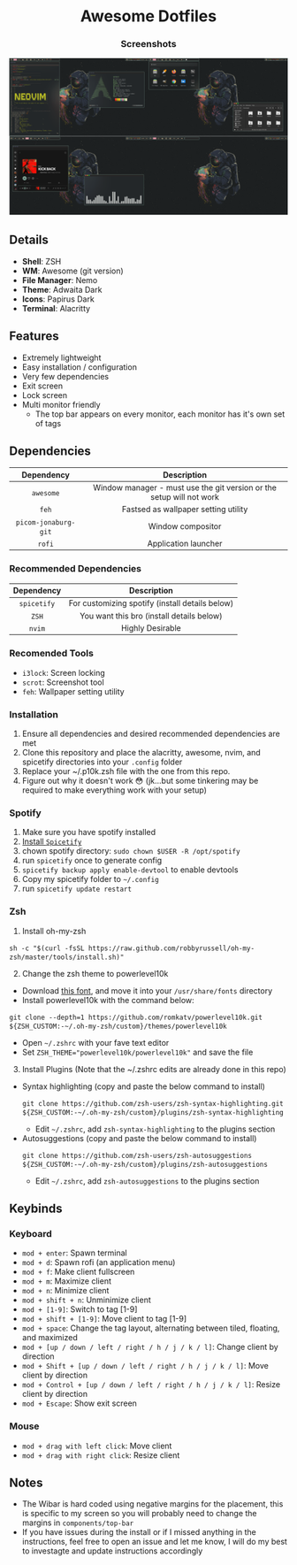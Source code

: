<div align="center">
    <h1>Awesome Dotfiles</h1>
</div>

<div align="center">
    <h3>Screenshots</h3>
</div>

![](/screenshots/Desktop.png)

<a name="details"></a>
## Details ##
+ **Shell**: ZSH
+ **WM**: Awesome (git version)
+ **File Manager**: Nemo
+ **Theme**: Adwaita Dark
+ **Icons**: Papirus Dark
+ **Terminal**: Alacritty

<a name="features"></a>
## Features ##
+ Extremely lightweight
+ Easy installation / configuration
+ Very few dependencies
+ Exit screen
+ Lock screen
+ Multi monitor friendly
  + The top bar appears on every monitor, each monitor has it's own set of tags

<a name="dependencies"></a>
## Dependencies ##

|Dependency|Description|
|:----------:|:-------------:|
|`awesome`|Window manager - must use the git version or the setup will not work|
|`feh`|Fastsed as wallpaper setting utility|
|`picom-jonaburg-git`|Window compositor|
|`rofi`|Application launcher|

### Recommended Dependencies ###
|Dependency|Description|
|:----------:|:-------------:|
|`spicetify`|For customizing spotify (install details below)|
|`ZSH`| You want this bro (install details below)|
|`nvim`|Highly Desirable|

### Recomended Tools ###
+ `i3lock`: Screen locking
+ `scrot`: Screenshot tool
+ `feh`: Wallpaper setting utility

<a name="installation"></a>
### Installation ###
1. Ensure all dependencies and desired recommended dependencies are met
2. Clone this repository and place the alacritty, awesome, nvim, and spicetify directories into your `.config` folder
3. Replace your ~/.p10k.zsh file with the one from this repo.
4. Figure out why it doesn't work 😳 (jk...but some tinkering may be required to make everything work with your setup)

### Spotify ###
1. Make sure you have spotify installed
2. [Install `Spicetify`](https://github.com/khanhas/spicetify-cli)
3. chown spotify directory: `sudo chown $USER -R /opt/spotify`
4. run `spicetify` once to generate config
5. `spicetify backup apply enable-devtool` to enable devtools
6. Copy my spicetify folder to `~/.config`
7. run `spicetify update restart`

### Zsh ###
1. Install oh-my-zsh
```
sh -c "$(curl -fsSL https://raw.github.com/robbyrussell/oh-my-zsh/master/tools/install.sh)"
```
2. Change the zsh theme to powerlevel10k
  + Download [this font](https://github.com/romkatv/powerlevel10k-media/raw/master/MesloLGS%20NF%20Regular.ttf), and move it into your `/usr/share/fonts` directory
  + Install powerlevel10k with the command below:
  ```
  git clone --depth=1 https://github.com/romkatv/powerlevel10k.git ${ZSH_CUSTOM:-~/.oh-my-zsh/custom}/themes/powerlevel10k
  ```
  + Open `~/.zshrc` with your fave text editor
  + Set `ZSH_THEME="powerlevel10k/powerlevel10k"` and save the file
3. Install Plugins (Note that the ~/.zshrc edits are already done in this repo)
  + Syntax highlighting (copy and paste the below command to install)
    ```
    git clone https://github.com/zsh-users/zsh-syntax-highlighting.git ${ZSH_CUSTOM:-~/.oh-my-zsh/custom}/plugins/zsh-syntax-highlighting
    ```
    + Edit `~/.zshrc`, add `zsh-syntax-highlighting` to the plugins section
  + Autosuggestions (copy and paste the below command to install)
    ```
    git clone https://github.com/zsh-users/zsh-autosuggestions ${ZSH_CUSTOM:-~/.oh-my-zsh/custom}/plugins/zsh-autosuggestions
    ```
    + Edit `~/.zshrc`, add `zsh-autosuggestions` to the plugins section

<a name="keybinds"></a>
## Keybinds ##
### Keyboard ###
+ `mod + enter`: Spawn terminal
+ `mod + d`: Spawn rofi (an application menu)
+ `mod + f`: Make client fullscreen
+ `mod + m`: Maximize client
+ `mod + n`: Minimize client
+ `mod + shift + n`: Unminimize client
+ `mod + [1-9]`: Switch to tag [1-9]
+ `mod + shift + [1-9]`: Move client to tag [1-9]
+ `mod + space`: Change the tag layout, alternating between tiled, floating, and maximized
+ `mod + [up / down / left / right / h / j / k / l]`: Change client by direction
+ `mod + Shift + [up / down / left / right / h / j / k / l]`: Move client by direction
+ `mod + Control + [up / down / left / right / h / j / k / l]`: Resize client by direction
+ `mod + Escape`: Show exit screen

### Mouse ###
+ `mod + drag with left click`: Move client
+ `mod + drag with right click`: Resize client

<a name="notes"></a>
## Notes ##
+ The Wibar is hard coded using negative margins for the placement, this is specific to my screen so you will probably need to change the margins in `components/top-bar`
+ If you have issues during the install or if I missed anything in the instructions, feel free to open an issue and let me know, I will do my best to investagte and update instructions accordingly
